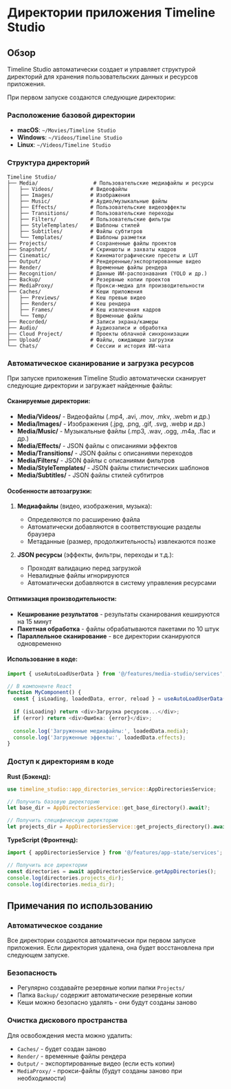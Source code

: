 # Директории приложения Timeline Studio

## Обзор

Timeline Studio автоматически создает и управляет структурой директорий для хранения пользовательских данных и ресурсов приложения.

При первом запуске создаются следующие директории:

### Расположение базовой директории
- **macOS**: `~/Movies/Timeline Studio`
- **Windows**: `~/Videos/Timeline Studio`
- **Linux**: `~/Videos/Timeline Studio`

### Структура директорий
```
Timeline Studio/
├── Media/                  # Пользовательские медиафайлы и ресурсы
│   ├── Videos/            # Видеофайлы
│   ├── Images/            # Изображения
│   ├── Music/             # Аудио/музыкальные файлы
│   ├── Effects/           # Пользовательские видеоэффекты
│   ├── Transitions/       # Пользовательские переходы
│   ├── Filters/           # Пользовательские фильтры
│   ├── StyleTemplates/    # Шаблоны стилей
│   ├── Subtitles/         # Файлы субтитров
│   └── Templates/         # Шаблоны разметки
├── Projects/              # Сохраненные файлы проектов
├── Snapshot/              # Скриншоты и захваты кадров
├── Cinematic/             # Кинематографические пресеты и LUT
├── Output/                # Рендеренные/экспортированные видео
├── Render/                # Временные файлы рендера
├── Recognition/           # Данные ИИ-распознавания (YOLO и др.)
├── Backup/                # Резервные копии проектов
├── MediaProxy/            # Прокси-медиа для производительности
├── Caches/                # Кеши приложения
│   ├── Previews/          # Кеш превью видео
│   ├── Renders/           # Кеш рендера
│   ├── Frames/            # Кеш извлечения кадров
│   └── Temp/              # Временные файлы
├── Recorded/              # Записи экрана/камеры
├── Audio/                 # Аудиозаписи и обработка
├── Cloud Project/         # Проекты облачной синхронизации
├── Upload/                # Файлы, ожидающие загрузки
└── Chats/                 # Сессии и история ИИ-чата
```

### Автоматическое сканирование и загрузка ресурсов

При запуске приложения Timeline Studio автоматически сканирует следующие директории и загружает найденные файлы:

#### Сканируемые директории:
- **Media/Videos/** - Видеофайлы (.mp4, .avi, .mov, .mkv, .webm и др.)
- **Media/Images/** - Изображения (.jpg, .png, .gif, .svg, .webp и др.)
- **Media/Music/** - Музыкальные файлы (.mp3, .wav, .ogg, .m4a, .flac и др.)
- **Media/Effects/** - JSON файлы с описаниями эффектов
- **Media/Transitions/** - JSON файлы с описаниями переходов
- **Media/Filters/** - JSON файлы с описаниями фильтров
- **Media/StyleTemplates/** - JSON файлы стилистических шаблонов
- **Media/Subtitles/** - JSON файлы стилей субтитров

#### Особенности автозагрузки:
1. **Медиафайлы** (видео, изображения, музыка):
   - Определяются по расширению файла
   - Автоматически добавляются в соответствующие разделы браузера
   - Метаданные (размер, продолжительность) извлекаются позже

2. **JSON ресурсы** (эффекты, фильтры, переходы и т.д.):
   - Проходят валидацию перед загрузкой
   - Невалидные файлы игнорируются
   - Автоматически добавляются в систему управления ресурсами

#### Оптимизация производительности:
- **Кеширование результатов** - результаты сканирования кешируются на 15 минут
- **Пакетная обработка** - файлы обрабатываются пакетами по 10 штук
- **Параллельное сканирование** - все директории сканируются одновременно

#### Использование в коде:
```typescript
import { useAutoLoadUserData } from '@/features/media-studio/services';

// В компоненте React
function MyComponent() {
  const { isLoading, loadedData, error, reload } = useAutoLoadUserData();
  
  if (isLoading) return <div>Загрузка ресурсов...</div>;
  if (error) return <div>Ошибка: {error}</div>;
  
  console.log('Загруженные медиафайлы:', loadedData.media);
  console.log('Загруженные эффекты:', loadedData.effects);
}
```

### Доступ к директориям в коде

**Rust (Бэкенд):**
```rust
use timeline_studio::app_directories_service::AppDirectoriesService;

// Получить базовую директорию
let base_dir = AppDirectoriesService::get_base_directory().await?;

// Получить специфическую директорию
let projects_dir = AppDirectoriesService::get_projects_directory().await?;
```

**TypeScript (Фронтенд):**
```typescript
import { appDirectoriesService } from '@/features/app-state/services';

// Получить все директории
const directories = await appDirectoriesService.getAppDirectories();
console.log(directories.projects_dir);
console.log(directories.media_dir);
```

## Примечания по использованию

### Автоматическое создание
Все директории создаются автоматически при первом запуске приложения. Если директория удалена, она будет восстановлена при следующем запуске.

### Безопасность
- Регулярно создавайте резервные копии папки `Projects/`
- Папка `Backup/` содержит автоматические резервные копии
- Кеши можно безопасно удалять - они будут созданы заново

### Очистка дискового пространства
Для освобождения места можно удалить:
- `Caches/` - будет создан заново
- `Render/` - временные файлы рендера
- `Output/` - экспортированные видео (если есть копии)
- `MediaProxy/` - прокси-файлы (будут созданы заново при необходимости)